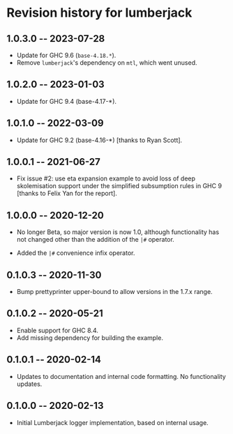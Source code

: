 # Revision history for lumberjack

## 1.0.3.0 -- 2023-07-28

  * Update for GHC 9.6 (`base-4.18.*`).
  * Remove `lumberjack`'s dependency on `mtl`, which went unused.

## 1.0.2.0 -- 2023-01-03

  * Update for GHC 9.4 (base-4.17-*).

## 1.0.1.0 -- 2022-03-09

  * Update for GHC 9.2 (base-4.16-*) [thanks to Ryan Scott].

## 1.0.0.1 -- 2021-06-27

  * Fix issue #2: use eta expansion example to avoid loss of deep
    skolemisation support under the simplified subsumption rules in
    GHC 9 [thanks to Felix Yan for the report].

## 1.0.0.0 -- 2020-12-20

  * No longer Beta, so major version is now 1.0, although functionality
    has not changed other than the addition of the `|#` operator.

  * Added the `|#` convenience infix operator.

## 0.1.0.3 -- 2020-11-30

* Bump prettyprinter upper-bound to allow versions in the 1.7.x range.

## 0.1.0.2 -- 2020-05-21

* Enable support for GHC 8.4.
* Add missing dependency for building the example.

## 0.1.0.1 -- 2020-02-14

* Updates to documentation and internal code formatting.  No functionality updates.

## 0.1.0.0 -- 2020-02-13

* Initial Lumberjack logger implementation, based on internal usage.
